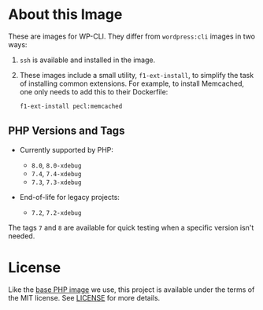 # About this Image

These are images for WP-CLI. They differ from `wordpress:cli` images in two ways:

1. `ssh` is available and installed in the image.
2. These images include a small utility, `f1-ext-install`, to simplify the task of installing common extensions. For example, to install Memcached, one only needs to add this to their Dockerfile:

   ```sh
   f1-ext-install pecl:memcached
   ```

## PHP Versions and Tags

- Currently supported by PHP:

  - `8.0`, `8.0-xdebug`
  - `7.4`, `7.4-xdebug`
  - `7.3`, `7.3-xdebug`

- End-of-life for legacy projects:
  - `7.2`, `7.2-xdebug`

The tags `7` and `8` are available for quick testing when a specific version isn't needed.

# License

Like the [base PHP image](https://github.com/docker-library/php) we use, this project is available under the terms of the MIT license. See [LICENSE](LICENSE) for more details.

